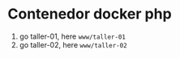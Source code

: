 # Contenedor docker php

1. go taller-01, here `www/taller-01`
2. go taller-02, here `www/taller-02`